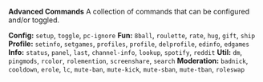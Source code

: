 **__Advanced Commands__**
A collection of commands that can be configured and/or toggled.

**Config:** `setup`, `toggle`, `pc-ignore`
**Fun:** `8ball`, `roulette`, `rate`, `hug`, `gift`, `ship`
**Profile:** `setinfo`, `setgames`, `profiles`, `profile`, `delprofile`, `edinfo`, `edgames`
**Info:** `status`, `panel`, `last`, `channel-info`, `lookup`, `spotify`, `reddit`
**Util:** `dm`, `pingmods`, `rcolor`, `rolemention`, `screenshare`, `search`
**Moderation:** `badnick`, `cooldown`, `erole`, `lc`, `mute-ban`, `mute-kick`, `mute-sban`, `mute-tban`, `roleswap`